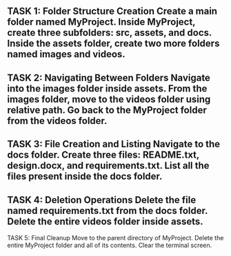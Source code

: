 TASK 1: Folder Structure Creation
Create a main folder named MyProject.
Inside MyProject, create three subfolders: src, assets, and docs.
Inside the assets folder, create two more folders named images and videos.
---------------------------------------------------------------------------------------------

TASK 2: Navigating Between Folders
Navigate into the images folder inside assets.
From the images folder, move to the videos folder using relative path.
Go back to the MyProject folder from the videos folder.
--------------------------------------------------------------------------------------------

TASK 3: File Creation and Listing
Navigate to the docs folder.
Create three files: README.txt, design.docx, and requirements.txt.
List all the files present inside the docs folder.
---------------------------------------------------------------------------------------------

TASK 4: Deletion Operations
Delete the file named requirements.txt from the docs folder.
Delete the entire videos folder inside assets.
---------------------------------------------------------------------------------------------

TASK 5: Final Cleanup
Move to the parent directory of MyProject.
Delete the entire MyProject folder and all of its contents.
Clear the terminal screen.